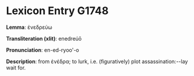 # Lexicon Entry G1748

**Lemma**: ἐνεδρεύω

**Transliteration (xlit)**: enedreúō

**Pronunciation**: en-ed-ryoo'-o

**Description**:
from ἐνέδρα; to lurk, i.e. (figuratively) plot assassination:--lay wait for.

